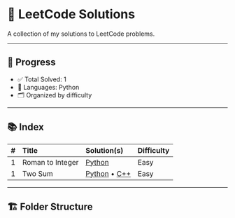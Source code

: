 # 🧠 LeetCode Solutions

A collection of my solutions to LeetCode problems.

---

## 📌 Progress

- ✅ Total Solved: 1
- 💪 Languages: Python
- 🗂️ Organized by difficulty

---

## 📚 Index

| # | Title | Solution(s) | Difficulty |
|--:|:------|:------------|:-----------|
| 1 | Roman to Integer | [Python](./easy-roman_to_integer_conversion.py) | Easy |
| 1 | Two Sum | [Python](./0001-two-sum/two_sum.py) • [C++](./0001-two-sum/two_sum.cpp) | Easy |


---

## 🏗️ Folder Structure

